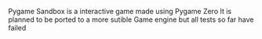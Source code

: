  
Pygame Sandbox is a interactive game made using Pygame Zero It is planned to be ported to a more sutible Game engine but all tests so far have failed
